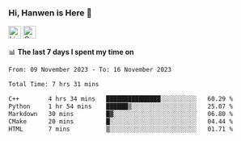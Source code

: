 ### Hi, Hanwen is Here 👋
<p>
	<a href="https://www.linkedin.com/in/liu-hanwen/"><img src="https://img.shields.io/badge/@hanwen-0A66C2?style=flat&logo=LinkedIn&logoColor=white" alt="Linkedin"  height="25px"/></a> 
	<a href="https://scholar.google.com/citations?user=HDF0su0AAAAJ"><img src="https://img.shields.io/badge/scholar-4385FE.svg?&style=plastic&logo=google-scholar&logoColor=white" alt="Google Scholar" height="25px"> </a>
</p>

📊 **The last 7 days I spent my time on** 
<!--START_SECTION:waka-->

```txt
From: 09 November 2023 - To: 16 November 2023

Total Time: 7 hrs 31 mins

C++        4 hrs 34 mins   ███████████████░░░░░░░░░░   60.29 %
Python     1 hr 54 mins    ██████▒░░░░░░░░░░░░░░░░░░   25.07 %
Markdown   30 mins         █▓░░░░░░░░░░░░░░░░░░░░░░░   06.80 %
CMake      20 mins         █░░░░░░░░░░░░░░░░░░░░░░░░   04.44 %
HTML       7 mins          ▒░░░░░░░░░░░░░░░░░░░░░░░░   01.71 %
```

<!--END_SECTION:waka-->


<!--
**david990917/david990917** is a ✨ _special_ ✨ repository because its `README.md` (this file) appears on your GitHub profile.

Here are some ideas to get you started:

- 🔭 I’m currently working on ...
- 🌱 I’m currently learning ...
- 👯 I’m looking to collaborate on ...
- 🤔 I’m looking for help with ...
- 💬 Ask me about ...
- 📫 How to reach me: ...
- 😄 Pronouns: ...
- ⚡ Fun fact: ...
-->
